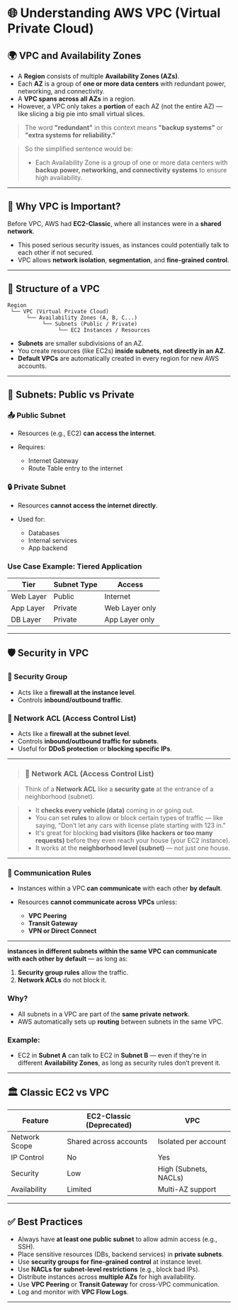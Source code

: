 # 🌐 Understanding AWS VPC (Virtual Private Cloud)

## 🌍 VPC and Availability Zones

* A **Region** consists of multiple **Availability Zones (AZs)**.
* Each **AZ** is a group of **one or more data centers** with redundant power, networking, and connectivity.
* A **VPC spans across all AZs** in a region.
* However, a VPC only takes a **portion** of each AZ (not the entire AZ) — like slicing a big pie into small virtual slices.

> The word **"redundant"** in this context means **"backup systems"** or **"extra systems for reliability."**

> So the simplified sentence would be:
> - Each Availability Zone is a group of one or more data centers with **backup power, networking, and connectivity systems** to ensure high availability.

---

## 🚀 Why VPC is Important?

Before VPC, AWS had **EC2-Classic**, where all instances were in a **shared network**.

* This posed serious security issues, as instances could potentially talk to each other if not secured.
* VPC allows **network isolation**, **segmentation**, and **fine-grained control**.

---

## 🧱 Structure of a VPC

```
Region
 └── VPC (Virtual Private Cloud)
      └── Availability Zones (A, B, C...)
           └── Subnets (Public / Private)
                └── EC2 Instances / Resources
```

* **Subnets** are smaller subdivisions of an AZ.
* You create resources (like EC2s) **inside subnets**, **not directly in an AZ**.
* **Default VPCs** are automatically created in every region for new AWS accounts.

---

## 🔁 Subnets: Public vs Private

### 📤 Public Subnet

* Resources (e.g., EC2) **can access the internet**.
* Requires:

  * Internet Gateway
  * Route Table entry to the internet

### 🔒 Private Subnet

* Resources **cannot access the internet directly**.
* Used for:

  * Databases
  * Internal services
  * App backend

### Use Case Example: Tiered Application

| Tier      | Subnet Type | Access         |
| --------- | ----------- | -------------- |
| Web Layer | Public      | Internet       |
| App Layer | Private     | Web Layer only |
| DB Layer  | Private     | App Layer only |

---

## 🛡️ Security in VPC

### 🔐 Security Group

* Acts like a **firewall at the instance level**.
* Controls **inbound/outbound traffic**.

### 🚧 Network ACL (Access Control List)

* Acts like a **firewall at the subnet level**.
* Controls **inbound/outbound traffic for subnets**.
* Useful for **DDoS protection** or **blocking specific IPs**.

---

> ### 🚧 **Network ACL (Access Control List)**

> Think of a **Network ACL** like a **security gate** at the entrance of a neighborhood (subnet).

> * It **checks every vehicle (data)** coming in or going out.
> * You can set **rules** to allow or block certain types of traffic — like saying, "Don’t let any cars with license plate starting with 123 in."
> * It's great for blocking **bad visitors (like hackers or too many requests)** before they even reach your house (your EC2 instance).
> * It works at the **neighborhood level (subnet)** — not just one house.

---

### 🔄 Communication Rules

* Instances within a VPC **can communicate** with each other **by default**.
* Resources **cannot communicate across VPCs** unless:

  * **VPC Peering**
  * **Transit Gateway**
  * **VPN or Direct Connect**

---

**instances in different subnets within the same VPC can communicate with each other by default** — as long as:

1. **Security group rules** allow the traffic.
2. **Network ACLs** do not block it.

### Why?

* All subnets in a VPC are part of the **same private network**.
* AWS automatically sets up **routing** between subnets in the same VPC.

### Example:

* EC2 in **Subnet A** can talk to EC2 in **Subnet B** — even if they're in different **Availability Zones**, as long as security rules don’t prevent it.

---

## 🏛️ Classic EC2 vs VPC

| Feature       | EC2-Classic (Deprecated) | VPC                   |
| ------------- | ------------------------ | --------------------- |
| Network Scope | Shared across accounts   | Isolated per account  |
| IP Control    | No                       | Yes                   |
| Security      | Low                      | High (Subnets, NACLs) |
| Availability  | Limited                  | Multi-AZ support      |

---

## ✅ Best Practices

* Always have **at least one public subnet** to allow admin access (e.g., SSH).
* Place sensitive resources (DBs, backend services) in **private subnets**.
* Use **security groups for fine-grained control** at instance level.
* Use **NACLs for subnet-level restrictions** (e.g., block bad IPs).
* Distribute instances across **multiple AZs** for high availability.
* Use **VPC Peering** or **Transit Gateway** for cross-VPC communication.
* Log and monitor with **VPC Flow Logs**.

---
